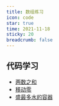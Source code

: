 ```yaml
---
title: 数组练习
icon: code
star: true
time: 2021-11-18
sticky: 20
breadcrumb: false
---
```


<!-- more -->

## 代码学习

- [两数之和](two-numbers.md)
- [移动零](Modify-the-array-position)
- [盛最多水的容器](containers-of-water-are-most.md)
